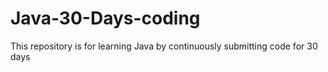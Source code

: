 # Java-30-Days-coding
This repository is for learning Java by continuously submitting code for 30 days
